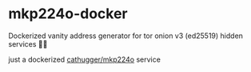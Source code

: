 # mkp224o-docker
 Dockerized vanity address generator for tor onion v3 (ed25519) hidden services  🐳🧅

just a dockerized [cathugger/mkp224o](https://github.com/cathugger/mkp224o) service

